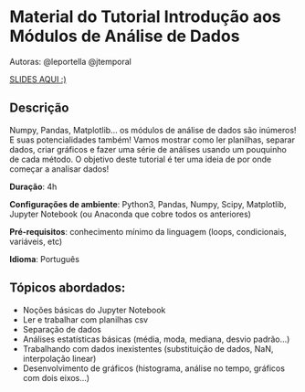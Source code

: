 # Material do Tutorial Introdução aos Módulos de Análise de Dados

Autoras: @leportella @jtemporal


[SLIDES AQUI :)](http://slides.com/leticiaportella/tutorial-analise-numerica)

## Descrição

Numpy, Pandas, Matplotlib... os módulos de análise de dados são inúmeros! E suas potencialidades também! Vamos mostrar como ler planilhas, separar dados, criar gráficos e fazer uma série de análises usando um pouquinho de cada método. O objetivo deste tutorial é ter uma ideia de por onde começar a analisar dados!

**Duração**: 4h

**Configurações de ambiente**: Python3, Pandas, Numpy, Scipy, Matplotlib, Jupyter Notebook (ou Anaconda que cobre todos os anteriores)

**Pré-requisitos**: conhecimento mínimo da linguagem (loops, condicionais, variáveis, etc)

**Idioma**: Português

 
## Tópicos abordados:

* Noções básicas do Jupyter Notebook
* Ler e trabalhar com planilhas csv
* Separação de dados
* Análises estatísticas básicas (média, moda, mediana, desvio padrão...)
* Trabalhando com dados inexistentes (substituição de dados, NaN, interpolação linear)
* Desenvolvimento de gráficos (histograma, análise no tempo, gráficos com dois eixos...)
